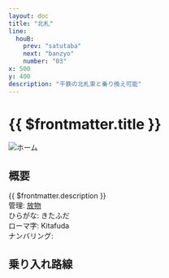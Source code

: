 ```yaml
---
layout: doc
title: "北札"
line: 
  houB:
    prev: "satutaba"
    next: "banzyo"
    number: "03"
x: 500
y: 400
description: "干鉄の北札束と乗り換え可能"
---
```


# {{ $frontmatter.title }}
![ホーム](/img/station/kitafuda/image.webp)

## 概要
{{ $frontmatter.description }}  
管理: [放物](/company/houbutu/index.md)  
ひらがな: きたふだ  
ローマ字: Kitafuda  
ナンバリング: <Numberling />

## 乗り入れ路線
<LineInfo />